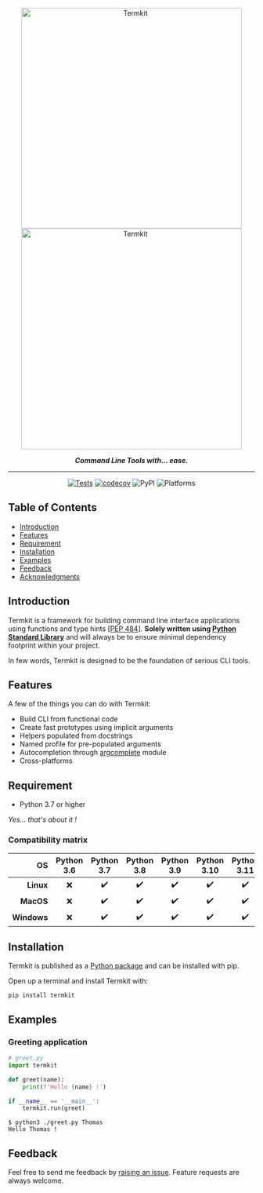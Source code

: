 <p align="center">
    <img alt="Termkit" title="Termkit" src="docs/images/banner.png#gh-dark-mode-only" width="450">
    <img alt="Termkit" title="Termkit" src="docs/images/banner_light.png#gh-light-mode-only" width="450">
</p>
<div align="center">
  <b><i>Command Line Tools with... ease.</i></b>
<hr>

[![Tests](https://github.com/thmahe/termkit/actions/workflows/tests.yml/badge.svg)](https://github.com/thmahe/termkit/actions/workflows/tests.yml)
[![codecov](https://codecov.io/github/thmahe/termkit/branch/master/graph/badge.svg?token=o7UVrOsoq4)](https://codecov.io/github/thmahe/termkit)
![PyPI](https://img.shields.io/pypi/v/termkit)
![Platforms](https://img.shields.io/badge/platforms-Linux%20%7C%20MacOS%20%7C%20Windows-lightgrey)

</div>

## Table of Contents

- [Introduction](#introduction)
- [Features](#features)
- [Requirement](#requirement)
- [Installation](#installation)
- [Examples](#examples)
- [Feedback](#feedback)
- [Acknowledgments](#acknowledgments)

## Introduction

Termkit is a framework for building command line interface applications using functions 
and type hints [[PEP 484]](https://peps.python.org/pep-0484/). 
**Solely written using [Python Standard Library](https://docs.python.org/3/library/)** and will always be to ensure
minimal dependency footprint within your project.

In few words, Termkit is designed to be the foundation of serious CLI tools.

## Features

A few of the things you can do with Termkit:

* Build CLI from functional code
* Create fast prototypes using implicit arguments
* Helpers populated from docstrings
* Named profile for pre-populated arguments
* Autocompletion through [argcomplete](https://pypi.org/project/argcomplete/) module
* Cross-platforms

## Requirement
* Python 3.7 or higher

*Yes... that's about it !* 

### Compatibility matrix

|          OS | Python 3.6 |     Python 3.7     |     Python 3.8     |     Python 3.9     |    Python 3.10     |    Python 3.11     |    Python 3.12    |
|------------:|:----------:|:------------------:|:------------------:|:------------------:|:------------------:|:------------------:|:-----------------:|
|   **Linux** |    :x:     | :heavy_check_mark: | :heavy_check_mark: | :heavy_check_mark: | :heavy_check_mark: | :heavy_check_mark: | :heavy_plus_sign: |
|   **MacOS** |    :x:     | :heavy_check_mark: | :heavy_check_mark: | :heavy_check_mark: | :heavy_check_mark: | :heavy_check_mark: | :heavy_plus_sign: |
| **Windows** |    :x:     | :heavy_check_mark: | :heavy_check_mark: | :heavy_check_mark: | :heavy_check_mark: | :heavy_check_mark: | :heavy_plus_sign: |


## Installation

Termkit is published as a [Python package](https://pypi.org/project/termkit) and can be installed with pip.

Open up a terminal and install Termkit with:
```shell
pip install termkit
```

## Examples

### Greeting application

```python
# greet.py
import termkit

def greet(name):
    print(f'Hello {name} !')

if __name__ == '__main__':
    termkit.run(greet)
```

```
$ python3 ./greet.py Thomas
Hello Thomas !
```

## Feedback

Feel free to send me feedback by [raising an issue](https://github.com/thmahe/termkit/issues/new).
Feature requests are always welcome.


